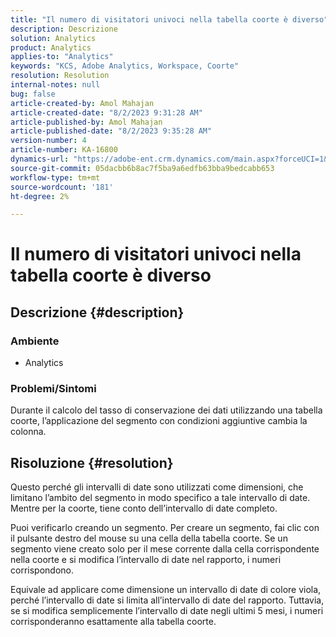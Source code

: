 ```yaml
---
title: "Il numero di visitatori univoci nella tabella coorte è diverso"
description: Descrizione
solution: Analytics
product: Analytics
applies-to: "Analytics"
keywords: "KCS, Adobe Analytics, Workspace, Coorte"
resolution: Resolution
internal-notes: null
bug: false
article-created-by: Amol Mahajan
article-created-date: "8/2/2023 9:31:28 AM"
article-published-by: Amol Mahajan
article-published-date: "8/2/2023 9:35:28 AM"
version-number: 4
article-number: KA-16800
dynamics-url: "https://adobe-ent.crm.dynamics.com/main.aspx?forceUCI=1&pagetype=entityrecord&etn=knowledgearticle&id=0ff79d59-1731-ee11-bdf3-6045bd006b3d"
source-git-commit: 05dacbb6b8ac7f5ba9a6edfb63bba9bedcabb653
workflow-type: tm+mt
source-wordcount: '181'
ht-degree: 2%

---
```


# Il numero di visitatori univoci nella tabella coorte è diverso

## Descrizione {#description}


### <b>Ambiente</b>

- Analytics




### <b>Problemi/Sintomi</b>

Durante il calcolo del tasso di conservazione dei dati utilizzando una tabella coorte, l’applicazione del segmento con condizioni aggiuntive cambia la colonna.


## Risoluzione {#resolution}


Questo perché gli intervalli di date sono utilizzati come dimensioni, che limitano l’ambito del segmento in modo specifico a tale intervallo di date. Mentre per la coorte, tiene conto dell’intervallo di date completo.

Puoi verificarlo creando un segmento. Per creare un segmento, fai clic con il pulsante destro del mouse su una cella della tabella coorte. Se un segmento viene creato solo per il mese corrente dalla cella corrispondente nella coorte e si modifica l’intervallo di date nel rapporto, i numeri corrispondono.

Equivale ad applicare come dimensione un intervallo di date di colore viola, perché l’intervallo di date si limita all’intervallo di date del rapporto. Tuttavia, se si modifica semplicemente l’intervallo di date negli ultimi 5 mesi, i numeri corrisponderanno esattamente alla tabella coorte.






